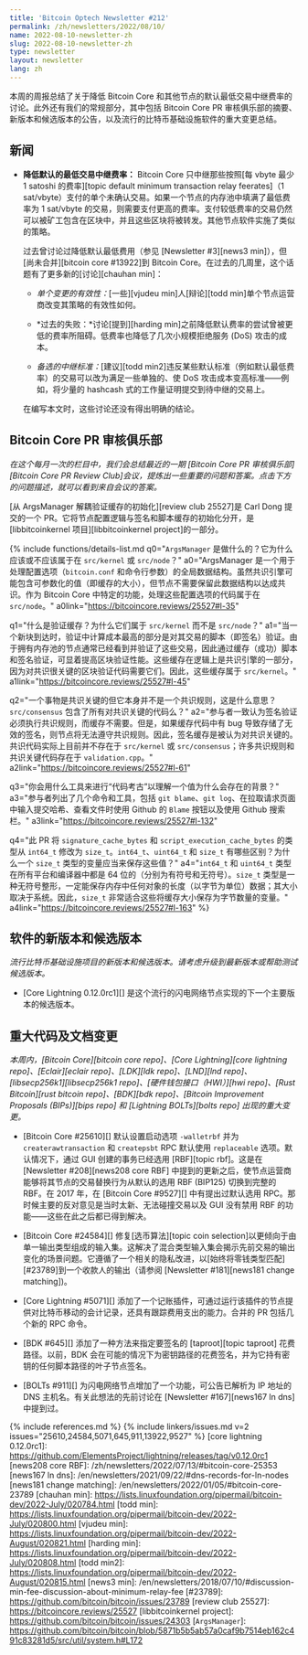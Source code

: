 ```yaml
---
title: 'Bitcoin Optech Newsletter #212'
permalink: /zh/newsletters/2022/08/10/
name: 2022-08-10-newsletter-zh
slug: 2022-08-10-newsletter-zh
type: newsletter
layout: newsletter
lang: zh
---
```

本周的周报总结了关于降低 Bitcoin Core 和其他节点的默认最低交易中继费率的讨论。此外还有我们的常规部分，其中包括 Bitcoin Core PR 审核俱乐部的摘要、新版本和候选版本的公告，以及流行的比特币基础设施软件的重大变更总结。

## 新闻

- **<!--lowering-the-default-minimum-transaction-relay-feerate-->降低默认的最低交易中继费率：** Bitcoin Core 只中继那些按照[每 vbyte 最少 1 satoshi 的费率][topic default minimum transaction relay feerates]（1 sat/vbyte）支付的单个未确认交易。如果一个节点的内存池中填满了最低费率为 1 sat/vbyte 的交易，则需要支付更高的费率。支付较低费率的交易仍然可以被矿工包含在区块中，并且这些区块将被转发。其他节点软件实施了类似的策略。

    过去曾讨论过降低默认最低费用（参见 [Newsletter #3][news3 min]），但[尚未合并][bitcoin core #13922]到 Bitcoin Core。在过去的几周里，这个话题有了更多新的[讨论][chauhan min]：

    - *<!--individual-change-effectiveness-->单个变更的有效性：*[一些][vjudeu min]人[辩论][todd min]单个节点运营商改变其策略的有效性如何。

    - *<!--past-failures-->过去的失败：*讨论[提到][harding min]之前降低默认费率的尝试曾被更低的费率所阻碍。低费率也降低了几次小规模拒绝服务 (DoS) 攻击的成本。

    - *<!--alternative-relay-criteria-->备选的中继标准：*[建议][todd min2]违反某些默认标准（例如默认最低费率）的交易可以改为满足一些单独的、使 DoS 攻击成本变高标准——例如，将少量的 hashcash 式的工作量证明提交到待中继的交易上。

    在编写本文时，这些讨论还没有得出明确的结论。

## Bitcoin Core PR 审核俱乐部

*在这个每月一次的栏目中，我们会总结最近的一期 [Bitcoin Core PR 审核俱乐部][Bitcoin Core PR Review Club]会议，提炼出一些重要的问题和答案。点击下方的问题描述，就可以看到来自会议的答案。*

[从 ArgsManager 解耦验证缓存的初始化][review club 25527]是 Carl Dong 提交的一个 PR。它将节点配置逻辑与签名和脚本缓存的初始化分开，是 [libbitcoinkernel 项目][libbitcoinkernel project]的一部分。

{% include functions/details-list.md
  q0="<!--what-does-the-argsmanager-do-why-or-why-not-should-it-belong-in-src-kernel-versus-src-node-->`ArgsManager` 是做什么的？它为什么应该或不应该属于在 `src/kernel` 或 `src/node`？"
  a0="ArgsManager 是一个用于处理配置选项（`bitcoin.conf` 和命令行参数）的全局数据结构。虽然共识引擎可能包含可参数化的值（即缓存的大小），但节点不需要保留此数据结构以达成共识。作为 Bitcoin Core 中特定的功能，处理这些配置选项的代码属于在 `src/node`。"
  a0link="https://bitcoincore.reviews/25527#l-35"

  q1="<!--what-are-the-validation-caches-why-would-they-belong-in-src-kernel-versus-src-node-->什么是验证缓存？为什么它们属于 `src/kernel` 而不是 `src/node`？"
  a1="当一个新块到达时，验证中计算成本最高的部分是对其交易的脚本（即签名）验证。由于拥有内存池的节点通常已经看到并验证了这些交易，因此通过缓存（成功）脚本和签名验证，可显着提高区块验证性能。这些缓存在逻辑上是共识引擎的一部分，因为对共识很关键的区块验证代码需要它们。因此，这些缓存属于 `src/kernel`。"
  a1link="https://bitcoincore.reviews/25527#l-45"

  q2="<!--what-does-it-mean-for-something-to-be-consensus-critical-if-it-isn-t-a-consensus-rule-does-src-consensus-contain-all-the-consensus-critical-code-->一个事物是共识关键的但它本身并不是一个共识规则，这是什么意思？`src/consensus` 包含了所有对共识关键的代码么？"
  a2="参与者一致认为签名验证必须执行共识规则，而缓存不需要。但是，如果缓存代码中有 bug 导致存储了无效的签名，则节点将无法遵守共识规则。因此，签名缓存是被认为对共识关键的。共识代码实际上目前并不存在于 `src/kernel` 或 `src/consensus`；许多共识规则和共识关键代码存在于 `validation.cpp`。"
  a2link="https://bitcoincore.reviews/25527#l-61"

  q3="<!--what-tools-do-you-use-for-code-archeology-to-understand-the-background-of-why-a-value-exists-->你会用什么工具来进行“代码考古”以理解一个值为什么会存在的背景？"
  a3="参与者列出了几个命令和工具，包括 `git blame`、`git log`、在拉取请求页面中输入提交哈希、查看文件时使用 Github 的 `Blame` 按钮以及使用 Github 搜索栏。"
  a3link="https://bitcoincore.reviews/25527#l-132"

  q4="<!--this-pr-changes-the-type-of-signature-cache-bytes-and-script-execution-cache-bytes-from-int64-t-to-size-t-what-is-the-difference-between-int64-t-uint64-t-and-size-t-and-why-should-a-size-t-hold-these-values-->此 PR 将 `signature_cache_bytes` 和 `script_execution_cache_bytes` 的类型从 `int64_t` 修改为 `size_t`。`int64_t`、`uint64_t` 和 `size_t` 有哪些区别？为什么一个 `size_t` 类型的变量应当来保存这些值？"
  a4="`int64_t` 和 `uint64_t` 类型在所有平台和编译器中都是 64 位的（分别为有符号和无符号）。`size_t` 类型是一种无符号整形，一定能保存内存中任何对象的长度（以字节为单位）数据；其大小取决于系统。因此，`size_t` 非常适合这些将缓存大小保存为字节数量的变量。"
  a4link="https://bitcoincore.reviews/25527#l-163"
%}

## 软件的新版本和候选版本

*流行比特币基础设施项目的新版本和候选版本。请考虑升级到最新版本或帮助测试候选版本。*

- [Core Lightning 0.12.0rc1][] 是这个流行的闪电网络节点实现的下一个主要版本的候选版本。

## 重大代码及文档变更

*本周内，[Bitcoin Core][bitcoin core repo]、[Core Lightning][core lightning repo]、[Eclair][eclair repo]、[LDK][ldk repo]、[LND][lnd repo]、[libsecp256k1][libsecp256k1 repo]、[硬件钱包接口（HWI）][hwi repo]、[Rust Bitcoin][rust bitcoin repo]、[BDK][bdk repo]、[Bitcoin Improvement Proposals (BIPs)][bips repo] 和 [Lightning BOLTs][bolts repo] 出现的重大变更。*

- [Bitcoin Core #25610][] 默认设置启动选项 `-walletrbf` 并为 `createrawtransaction` 和 `createpsbt` RPC 默认使用 `replaceable` 选项。默认情况下，通过 GUI 创建的事务已经选用 [RBF][topic rbf]。这是在 [Newsletter #208][news208 core RBF] 中提到的更新之后，使节点运营商能够将其节点的交易替换行为从默认的选用 RBF (BIP125) 切换到完整的 RBF。在 2017 年，在 [Bitcoin Core #9527][] 中有提出过默认选用 RPC。那时候主要的反对意见是当时太新、无法碰撞交易以及 GUI 没有禁用 RBF 的功能——这些在此之后都已得到解决。

- [Bitcoin Core #24584][] 修复[选币算法][topic coin selection]以更倾向于由单一输出类型组成的输入集。这解决了混合类型输入集会揭示先前交易的输出变化的场景问题。它遵循了一个相关的隐私改进，以[始终将零钱类型匹配][#23789]到一个收款人的输出（请参阅 [Newsletter #181][news181 change matching])。

- [Core Lightning #5071][] 添加了一个记账插件，可通过运行该插件的节点提供对比特币移动的会计记录，还具有跟踪费用支出的能力。合并的 PR 包括几个新的 RPC 命令。

- [BDK #645][] 添加了一种方法来指定要签名的 [taproot][topic taproot] 花费路径。以前，BDK 会在可能的情况下为密钥路径的花费签名，并为它持有密钥的任何脚本路径的叶子节点签名。

- [BOLTs #911][] 为闪电网络节点增加了一个功能，可公告已解析为 IP 地址的 DNS 主机名。有关此想法的先前讨论在 [Newsletter #167][news167 ln dns] 中提到过。

{% include references.md %}
{% include linkers/issues.md v=2 issues="25610,24584,5071,645,911,13922,9527" %}
[core lightning 0.12.0rc1]: https://github.com/ElementsProject/lightning/releases/tag/v0.12.0rc1
[news208 core RBF]: /zh/newsletters/2022/07/13/#bitcoin-core-25353
[news167 ln dns]: /en/newsletters/2021/09/22/#dns-records-for-ln-nodes
[news181 change matching]: /en/newsletters/2022/01/05/#bitcoin-core-23789
[chauhan min]: https://lists.linuxfoundation.org/pipermail/bitcoin-dev/2022-July/020784.html
[todd min]: https://lists.linuxfoundation.org/pipermail/bitcoin-dev/2022-July/020800.html
[vjudeu min]: https://lists.linuxfoundation.org/pipermail/bitcoin-dev/2022-August/020821.html
[harding min]: https://lists.linuxfoundation.org/pipermail/bitcoin-dev/2022-July/020808.html
[todd min2]: https://lists.linuxfoundation.org/pipermail/bitcoin-dev/2022-August/020815.html
[news3 min]: /en/newsletters/2018/07/10/#discussion-min-fee-discussion-about-minimum-relay-fee
[#23789]: https://github.com/bitcoin/bitcoin/issues/23789
[review club 25527]: https://bitcoincore.reviews/25527
[libbitcoinkernel project]: https://github.com/bitcoin/bitcoin/issues/24303
[`ArgsManager`]: https://github.com/bitcoin/bitcoin/blob/5871b5b5ab57a0caf9b7514eb162c491c83281d5/src/util/system.h#L172
